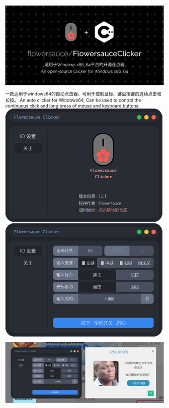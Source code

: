 <p align="center">
  <img src="assets/repository header image.png" alt="头图" style="width: 1000px;">
</p>  
一款适用于windows64的自动点击器，可用于控制鼠标、键盘按键的连续点击和长按。  
An auto clicker for Windows64, Can be used to control the continuous click and long press of mouse and keyboard buttons.  
<img src="assets/application preview A.png" alt="应用页面" style="width: 500px;"> <img src="assets/application preview B.png" alt="关于页面" style="width: 500px;">


![PAGE3](assets/test.png)

